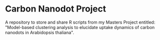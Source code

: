 # Carbon Nanodot Project
A repository to store and share R scripts from my Masters Project entitled: "Model-based clustering analysis to elucidate uptake dynamics of carbon nanodots in Arabidopsis thaliana".
